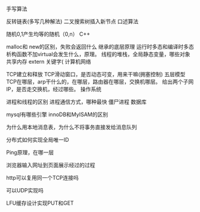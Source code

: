 手写算法

反转链表(多写几种解法)
二叉搜索树插入新节点
口述算法

随机0,1产生均等的随机（0,n）
C++

malloc和 new的区别，失败会返回什么
继承的底层原理
运行时多态和编译时多态
析构函数不加virtual会发生什么，原理。
线程的堆栈，全局静态变量，哪些对象共享内存
extern 关键字(
计算机网络

TCP建立和释放
TCP滑动窗口，是否动态可变，用来干嘛(拥塞控制)
五层模型
TCP在哪层，arp干什么的，在哪层，路由器在哪层，交换机哪层。
给出两个子网IP，是否走交换机，经过哪些。
操作系统

进程和线程的区别
进程通信方式，哪种最快
僵尸进程
数据库

mysql有哪些引擎
innoDB和MyISAM的区别

为什么用本地消息表，为什么不将事务直接发给消息队列

分布式如何实现全局唯一ID

Ping原理，在哪一层

浏览器输入网址到页面展示经过的过程

http可以复用同一个TCP连接吗

可以UDP实现吗

LFU缓存设计实现PUT和GET
